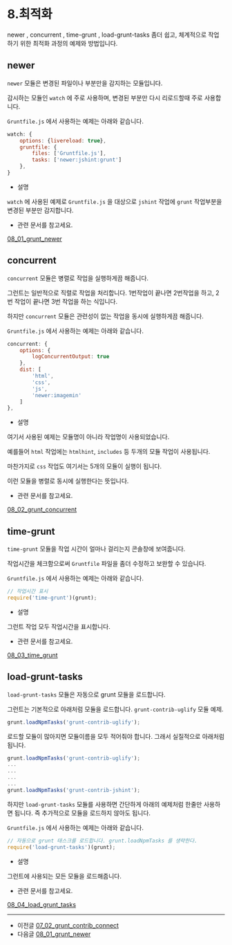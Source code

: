 # 8.최적화

newer , concurrent , time-grunt , load-grunt-tasks 좀더 쉽고, 체계적으로 작업하기 위한 최적화 과정의 예제와 방법입니다.


## newer

`newer` 모듈은 변경된 파일이나 부분만을 감지하는 모듈입니다.
 
 감시하는 모듈인 `watch` 에 주로 사용하며, 변경된 부분만 다시 리로드할때 주로 사용합니다.

`Gruntfile.js` 에서 사용하는 예제는 아래와 같습니다.

```javascript
watch: {
    options: {livereload: true},
    gruntfile: {
        files: ['Gruntfile.js'],
        tasks: ['newer:jshint:grunt']
    },
}
```

* 설명

`watch` 에 사용된 예제로 `Gruntfile.js` 을 대상으로 `jshint` 작업에 `grunt` 작업부분을 변경된 부분만 감지합니다.


* 관련 문서를 참고세요.

[08_01_grunt_newer](08_01_grunt_newer.md)







## concurrent

`concurrent` 모듈은 병렬로 작업을 실행하게끔 해줍니다.

그런트는 일반적으로 직렬로 작업을 처리합니다. 1번작업이 끝나면 2번작업을 하고, 2번 작업이 끝나면 3번 작업을 하는 식입니다.

하지만 `concurrent` 모듈은 관련성이 없는 작업을 동시에 실행하게끔 해줍니다.


`Gruntfile.js` 에서 사용하는 예제는 아래와 같습니다.

```javascript
concurrent: {
    options: {
        logConcurrentOutput: true
    },
    dist: [
        'html',
        'css',
        'js',
        'newer:imagemin'
    ]
},
```

* 설명

여기서 사용된 예제는 모듈명이 아니라 작업명이 사용되었습니다.

예를들어 `html` 작업에는 `htmlhint`, `includes` 등 두개의 모듈 작업이 사용됩니다. 

마찬가지로 `css` 작업도 여기서는 5개의 모듈이 실행이 됩니다. 

이런 모듈을 병렬로 동시에 실행한다는 뜻입니다.



* 관련 문서를 참고세요.

[08_02_grunt_concurrent](08_02_grunt_concurrent.md)








## time-grunt

`time-grunt` 모듈을 작업 시간이 얼마나 걸리는지 콘솔창에 보여줍니다.

작업시간을 체크함으로써 `Gruntfile` 파일을 좀더 수정하고 보완할 수 있습니다.

`Gruntfile.js` 에서 사용하는 예제는 아래와 같습니다.

```javascript
// 작업시간 표시
require('time-grunt')(grunt);
```

* 설명

그런트 작업 모두 작업시간을 표시합니다.




* 관련 문서를 참고세요.

[08_03_time_grunt](08_03_time_grunt.md)








## load-grunt-tasks

`load-grunt-tasks` 모듈은 자동으로 grunt 모듈을 로드합니다.

그런트는 기본적으로 아래처럼 모듈을 로드합니다. `grunt-contrib-uglify` 모듈 예제. 

```javascript
grunt.loadNpmTasks('grunt-contrib-uglify');
```

로드할 모듈이 많아지면 모듈이름을 모두 적어줘야 합니다. 그래서 실질적으로 아래처럼 됩니다.

```javascript
grunt.loadNpmTasks('grunt-contrib-uglify');
...
...
...
...
grunt.loadNpmTasks('grunt-contrib-jshint');
```

하지만 `load-grunt-tasks` 모듈를 사용하면 간단하게 아래의 예제처럼 한줄만 사용하면 됩니다. 즉 추가적으로 모듈을 로드하지 않아도 됩니다.

`Gruntfile.js` 에서 사용하는 예제는 아래와 같습니다.

```javascript
// 자동으로 grunt 태스크를 로드합니다. grunt.loadNpmTasks 를 생략한다.
require('load-grunt-tasks')(grunt);
```

* 설명

그런트에 사용되는 모든 모듈을 로드해줍니다.



* 관련 문서를 참고세요.

[08_04_load_grunt_tasks](08_04_load_grunt_tasks.md)



***

- 이전글 [07_02_grunt_contrib_connect](07_02_grunt_contrib_connect.md)
- 다음글 [08_01_grunt_newer](08_01_grunt_newer.md)

